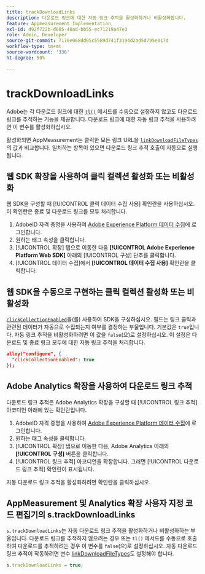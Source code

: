 ```yaml
---
title: trackDownloadLinks
description: 다운로드 링크에 대한 자동 링크 추적을 활성화하거나 비활성화합니다.
feature: Appmeasurement Implementation
exl-id: d92f722b-d605-40ad-bb55-ec71219a47e3
role: Admin, Developer
source-git-commit: 7176e068dd05c5589d741f3194d2ad5d795e017d
workflow-type: tm+mt
source-wordcount: '336'
ht-degree: 50%

---
```


# trackDownloadLinks

Adobe는 각 다운로드 링크에 대한 [`tl()`](../functions/tl-method.md) 메서드를 수동으로 설정하지 않고도 다운로드 링크를 추적하는 기능을 제공합니다. 다운로드 링크에 대한 자동 링크 추적을 사용하려면 이 변수를 활성화하십시오.

활성화되면 AppMeasurement는 클릭한 모든 링크 URL을 [`linkDownloadFileTypes`](linkdownloadfiletypes.md)의 값과 비교합니다. 일치하는 항목이 있으면 다운로드 링크 추적 호출이 자동으로 실행됩니다.

## 웹 SDK 확장을 사용하여 클릭 컬렉션 활성화 또는 비활성화

웹 SDK을 구성할 때 [!UICONTROL 클릭 데이터 수집 사용] 확인란을 사용하십시오. 이 확인란은 종료 및 다운로드 링크를 모두 처리합니다.

1. AdobeID 자격 증명을 사용하여 [Adobe Experience Platform 데이터 수집](https://experience.adobe.com/data-collection)에 로그인합니다.
1. 원하는 태그 속성을 클릭합니다.
1. [!UICONTROL 확장] 탭으로 이동한 다음 **[!UICONTROL Adobe Experience Platform Web SDK]** 아래의 [!UICONTROL 구성] 단추를 클릭합니다.
1. [!UICONTROL 데이터 수집]에서 **[!UICONTROL 데이터 수집 사용]** 확인란을 클릭합니다.

## 웹 SDK을 수동으로 구현하는 클릭 컬렉션 활성화 또는 비활성화

[`clickCollectionEnabled`](https://experienceleague.adobe.com/docs/experience-platform/edge/fundamentals/configuring-the-sdk.html?lang=ko#clickCollectionEnabled)을(를) 사용하여 SDK을 구성하십시오. 필드는 링크 클릭과 관련된 데이터가 자동으로 수집되는지 여부를 결정하는 부울입니다. 기본값은 `true`입니다. 자동 링크 추적을 비활성화하려면 이 값을 `false`(으)로 설정하십시오. 이 설정은 다운로드 및 종료 링크 모두에 대한 자동 링크 추적을 처리합니다.

```json
alloy("configure", {
  "clickCollectionEnabled": true
});
```

## Adobe Analytics 확장을 사용하여 다운로드 링크 추적

다운로드 링크 추적은 Adobe Analytics 확장을 구성할 때 [!UICONTROL 링크 추적] 아코디언 아래에 있는 확인란입니다.

1. AdobeID 자격 증명을 사용하여 [Adobe Experience Platform 데이터 수집](https://experience.adobe.com/data-collection)에 로그인합니다.
2. 원하는 태그 속성을 클릭합니다.
3. [!UICONTROL 확장] 탭으로 이동한 다음, Adobe Analytics 아래의 **[!UICONTROL 구성]** 버튼을 클릭합니다.
4. [!UICONTROL 링크 추적] 아코디언을 확장합니다. 그러면 [!UICONTROL 다운로드 링크 추적] 확인란이 표시됩니다.

자동 다운로드 링크 추적을 활성화하려면 확인란을 클릭하십시오.

## AppMeasurement 및 Analytics 확장 사용자 지정 코드 편집기의 s.trackDownloadLinks

`s.trackDownloadLinks`는 자동 다운로드 링크 추적을 활성화하거나 비활성화하는 부울입니다. 다운로드 링크를 추적하지 않으려는 경우 또는 `tl()` 메서드를 수동으로 호출하여 다운로드를 추적하려는 경우 이 변수를 `false`(으)로 설정하십시오. 자동 다운로드 링크 추적이 작동하려면 변수 [linkDownloadFileTypes](linkdownloadfiletypes.md)도 설정해야 합니다.

```js
s.trackDownloadLinks = true;
```
